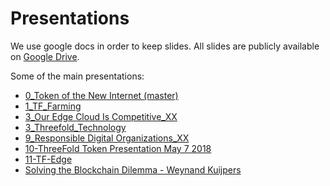 # Presentations

We use google docs in order to keep slides. 
All slides are publicly available on [Google Drive](https://drive.google.com/drive/folders/0B-yguQ_Qhv2MR2lJWV9lSWV5TE0).

Some of the main presentations:

* [0_Token of the New Internet (master)](https://docs.google.com/presentation/d/1CyjEIgRQcviiMYxkX0aYbpkMFRnJh5FiG_KsBQ_jUY8/edit#slide=id.p)
* [1_TF_Farming](https://docs.google.com/presentation/d/1rdD6OZCkcWrixJS8vPBEMOp10ZPB-xsKr6AbnwsfpIw/edit)
* [3_Our Edge Cloud Is Competitive_XX](https://docs.google.com/presentation/d/1vxEotfUEGS21mWiHhuGgt9uqQrrF7UYgWvY5qT7zgTo/edit#slide=id.g24cdeaf658_0_177)
* [3_Threefold_Technology](https://docs.google.com/presentation/d/1-f36wMCHrTT4MGkxg-hWnk3xN3XsvyVjmUjqYypjKog/edit#slide=id.g2814ba9493_0_25)
* [9_Responsible Digital Organizations_XX](https://docs.google.com/presentation/d/1-GtoyN86mnIUq5AYDHpcDMK0IHr2BgD1PaSRXT2ust4/edit#slide=id.g24cdeaf658_0_205)
* [10-ThreeFold Token Presentation May 7 2018](https://docs.google.com/presentation/d/1bu-QFGm10wP4q1yCr_6bFQma2JdTM36O3IdIF9_5Q00/edit#slide=id.p)
* [11-TF-Edge](https://docs.google.com/presentation/d/1sN7nsvOMUHtEQKgilbHjfC364FJZDVKNLl9Fi8UAq3s/edit#slide=id.p)
* [Solving the Blockchain Dilemma - Weynand Kuijpers](https://docs.google.com/presentation/d/1Frq0KH0doWs0BnzSvEDWayYmsJ0OC3RNqhU5F77pT4I/edit#slide=id.p1)

